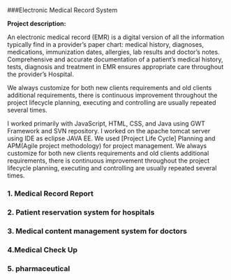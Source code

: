 
###Electronic Medical Record System 

**Project description:** 

An electronic medical record (EMR) is a digital version of all the information typically find in a provider’s paper chart: medical history, diagnoses, medications, immunization dates, allergies, lab results and doctor’s notes. Comprehensive and accurate documentation of a patient’s medical history, tests, diagnosis and treatment in EMR ensures appropriate care throughout the provider’s Hospital. 

We always customize for both new clients requirements and old clients additional requirements, there is continuous improvement throughout the project lifecycle planning, executing and controlling are usually repeated several times. 

I worked primarily with JavaScript, HTML, CSS, and Java using GWT  Framework and SVN repository. I worked on the apache tomcat server using IDE as eclipse JAVA EE. We used [Project Life Cycle] Planning and APM(Agile project methodology) for project management. We always customize for both new clients requirements and old clients additional requirements, there is continuous improvement throughout the project lifecycle planning, executing and controlling are usually repeated several times. 


### 1. Medical Record Report

### 2. Patient reservation system for hospitals

### 3. Medical content management system for doctors

### 4.Medical Check Up 

### 5. pharmaceutical



